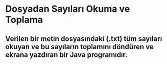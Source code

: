 # Dosyadan Sayıları Okuma ve Toplama

## Verilen bir metin dosyasındaki (.txt) tüm sayıları okuyan ve bu sayıların toplamını döndüren ve ekrana yazdıran bir Java programıdır.